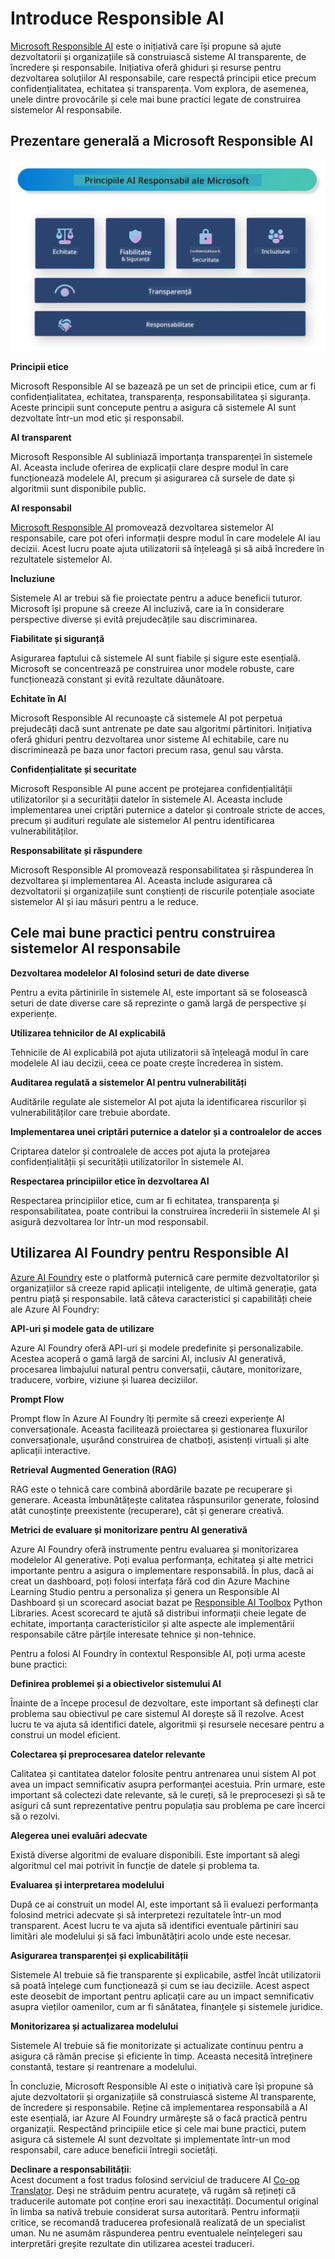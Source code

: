 <!--
CO_OP_TRANSLATOR_METADATA:
{
  "original_hash": "805b96b20152936d8f4c587d90d6e06e",
  "translation_date": "2025-05-09T15:47:23+00:00",
  "source_file": "md/01.Introduction/05/ResponsibleAI.md",
  "language_code": "ro"
}
-->
# **Introduce Responsible AI**

[Microsoft Responsible AI](https://www.microsoft.com/ai/responsible-ai?WT.mc_id=aiml-138114-kinfeylo) este o inițiativă care își propune să ajute dezvoltatorii și organizațiile să construiască sisteme AI transparente, de încredere și responsabile. Inițiativa oferă ghiduri și resurse pentru dezvoltarea soluțiilor AI responsabile, care respectă principii etice precum confidențialitatea, echitatea și transparența. Vom explora, de asemenea, unele dintre provocările și cele mai bune practici legate de construirea sistemelor AI responsabile.

## Prezentare generală a Microsoft Responsible AI

![RAIPrinciples](../../../../../translated_images/RAIPrinciples.e40f2a169a854832e885ce2659f3a913cfb393fa59b595ed57cfae9119694eb7.ro.png)

**Principii etice**

Microsoft Responsible AI se bazează pe un set de principii etice, cum ar fi confidențialitatea, echitatea, transparența, responsabilitatea și siguranța. Aceste principii sunt concepute pentru a asigura că sistemele AI sunt dezvoltate într-un mod etic și responsabil.

**AI transparent**

Microsoft Responsible AI subliniază importanța transparenței în sistemele AI. Aceasta include oferirea de explicații clare despre modul în care funcționează modelele AI, precum și asigurarea că sursele de date și algoritmii sunt disponibile public.

**AI responsabil**

[Microsoft Responsible AI](https://www.microsoft.com/ai/responsible-ai?WT.mc_id=aiml-138114-kinfeylo) promovează dezvoltarea sistemelor AI responsabile, care pot oferi informații despre modul în care modelele AI iau decizii. Acest lucru poate ajuta utilizatorii să înțeleagă și să aibă încredere în rezultatele sistemelor AI.

**Incluziune**

Sistemele AI ar trebui să fie proiectate pentru a aduce beneficii tuturor. Microsoft își propune să creeze AI incluzivă, care ia în considerare perspective diverse și evită prejudecățile sau discriminarea.

**Fiabilitate și siguranță**

Asigurarea faptului că sistemele AI sunt fiabile și sigure este esențială. Microsoft se concentrează pe construirea unor modele robuste, care funcționează constant și evită rezultate dăunătoare.

**Echitate în AI**

Microsoft Responsible AI recunoaște că sistemele AI pot perpetua prejudecăți dacă sunt antrenate pe date sau algoritmi părtinitori. Inițiativa oferă ghiduri pentru dezvoltarea unor sisteme AI echitabile, care nu discriminează pe baza unor factori precum rasa, genul sau vârsta.

**Confidențialitate și securitate**

Microsoft Responsible AI pune accent pe protejarea confidențialității utilizatorilor și a securității datelor în sistemele AI. Aceasta include implementarea unei criptări puternice a datelor și controale stricte de acces, precum și audituri regulate ale sistemelor AI pentru identificarea vulnerabilităților.

**Responsabilitate și răspundere**

Microsoft Responsible AI promovează responsabilitatea și răspunderea în dezvoltarea și implementarea AI. Aceasta include asigurarea că dezvoltatorii și organizațiile sunt conștienți de riscurile potențiale asociate sistemelor AI și iau măsuri pentru a le reduce.

## Cele mai bune practici pentru construirea sistemelor AI responsabile

**Dezvoltarea modelelor AI folosind seturi de date diverse**

Pentru a evita părtinirile în sistemele AI, este important să se folosească seturi de date diverse care să reprezinte o gamă largă de perspective și experiențe.

**Utilizarea tehnicilor de AI explicabilă**

Tehnicile de AI explicabilă pot ajuta utilizatorii să înțeleagă modul în care modelele AI iau decizii, ceea ce poate crește încrederea în sistem.

**Auditarea regulată a sistemelor AI pentru vulnerabilități**

Auditările regulate ale sistemelor AI pot ajuta la identificarea riscurilor și vulnerabilităților care trebuie abordate.

**Implementarea unei criptări puternice a datelor și a controalelor de acces**

Criptarea datelor și controalele de acces pot ajuta la protejarea confidențialității și securității utilizatorilor în sistemele AI.

**Respectarea principiilor etice în dezvoltarea AI**

Respectarea principiilor etice, cum ar fi echitatea, transparența și responsabilitatea, poate contribui la construirea încrederii în sistemele AI și asigură dezvoltarea lor într-un mod responsabil.

## Utilizarea AI Foundry pentru Responsible AI

[Azure AI Foundry](https://ai.azure.com?WT.mc_id=aiml-138114-kinfeylo) este o platformă puternică care permite dezvoltatorilor și organizațiilor să creeze rapid aplicații inteligente, de ultimă generație, gata pentru piață și responsabile. Iată câteva caracteristici și capabilități cheie ale Azure AI Foundry:

**API-uri și modele gata de utilizare**

Azure AI Foundry oferă API-uri și modele predefinite și personalizabile. Acestea acoperă o gamă largă de sarcini AI, inclusiv AI generativă, procesarea limbajului natural pentru conversații, căutare, monitorizare, traducere, vorbire, viziune și luarea deciziilor.

**Prompt Flow**

Prompt flow în Azure AI Foundry îți permite să creezi experiențe AI conversaționale. Aceasta facilitează proiectarea și gestionarea fluxurilor conversaționale, ușurând construirea de chatboți, asistenți virtuali și alte aplicații interactive.

**Retrieval Augmented Generation (RAG)**

RAG este o tehnică care combină abordările bazate pe recuperare și generare. Aceasta îmbunătățește calitatea răspunsurilor generate, folosind atât cunoștințe preexistente (recuperare), cât și generare creativă.

**Metrici de evaluare și monitorizare pentru AI generativă**

Azure AI Foundry oferă instrumente pentru evaluarea și monitorizarea modelelor AI generative. Poți evalua performanța, echitatea și alte metrici importante pentru a asigura o implementare responsabilă. În plus, dacă ai creat un dashboard, poți folosi interfața fără cod din Azure Machine Learning Studio pentru a personaliza și genera un Responsible AI Dashboard și un scorecard asociat bazat pe [Responsible AI Toolbox](https://responsibleaitoolbox.ai/?WT.mc_id=aiml-138114-kinfeylo) Python Libraries. Acest scorecard te ajută să distribui informații cheie legate de echitate, importanța caracteristicilor și alte aspecte ale implementării responsabile către părțile interesate tehnice și non-tehnice.

Pentru a folosi AI Foundry în contextul Responsible AI, poți urma aceste bune practici:

**Definirea problemei și a obiectivelor sistemului AI**

Înainte de a începe procesul de dezvoltare, este important să definești clar problema sau obiectivul pe care sistemul AI dorește să îl rezolve. Acest lucru te va ajuta să identifici datele, algoritmii și resursele necesare pentru a construi un model eficient.

**Colectarea și preprocesarea datelor relevante**

Calitatea și cantitatea datelor folosite pentru antrenarea unui sistem AI pot avea un impact semnificativ asupra performanței acestuia. Prin urmare, este important să colectezi date relevante, să le cureți, să le preprocesezi și să te asiguri că sunt reprezentative pentru populația sau problema pe care încerci să o rezolvi.

**Alegerea unei evaluări adecvate**

Există diverse algoritmi de evaluare disponibili. Este important să alegi algoritmul cel mai potrivit în funcție de datele și problema ta.

**Evaluarea și interpretarea modelului**

După ce ai construit un model AI, este important să îi evaluezi performanța folosind metrici adecvate și să interpretezi rezultatele într-un mod transparent. Acest lucru te va ajuta să identifici eventuale părtiniri sau limitări ale modelului și să faci îmbunătățiri acolo unde este necesar.

**Asigurarea transparenței și explicabilității**

Sistemele AI trebuie să fie transparente și explicabile, astfel încât utilizatorii să poată înțelege cum funcționează și cum se iau deciziile. Acest aspect este deosebit de important pentru aplicații care au un impact semnificativ asupra vieților oamenilor, cum ar fi sănătatea, finanțele și sistemele juridice.

**Monitorizarea și actualizarea modelului**

Sistemele AI trebuie să fie monitorizate și actualizate continuu pentru a asigura că rămân precise și eficiente în timp. Aceasta necesită întreținere constantă, testare și reantrenare a modelului.

În concluzie, Microsoft Responsible AI este o inițiativă care își propune să ajute dezvoltatorii și organizațiile să construiască sisteme AI transparente, de încredere și responsabile. Reține că implementarea responsabilă a AI este esențială, iar Azure AI Foundry urmărește să o facă practică pentru organizații. Respectând principiile etice și cele mai bune practici, putem asigura că sistemele AI sunt dezvoltate și implementate într-un mod responsabil, care aduce beneficii întregii societăți.

**Declinare a responsabilității**:  
Acest document a fost tradus folosind serviciul de traducere AI [Co-op Translator](https://github.com/Azure/co-op-translator). Deși ne străduim pentru acuratețe, vă rugăm să rețineți că traducerile automate pot conține erori sau inexactități. Documentul original în limba sa nativă trebuie considerat sursa autoritară. Pentru informații critice, se recomandă traducerea profesională realizată de un specialist uman. Nu ne asumăm răspunderea pentru eventualele neînțelegeri sau interpretări greșite rezultate din utilizarea acestei traduceri.